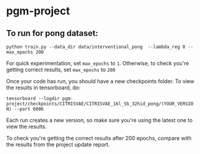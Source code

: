 # pgm-project

## To run for pong dataset:
`python train.py --data_dir data/interventional_pong  --lambda_reg 0 --max_epochs 200`

For quick experimentation, set `max_epochs` to `1`. Otherwise, to check you're getting correct results, set `max_epochs` to `200`

Once your code has run, you should have a new checkpoints folder. To view the results in tensorboard, do: 

`tensorboard --logdir pgm-project/checkpoints/CITRISVAE/CITRISVAE_16l_5b_32hid_pong/(YOUR_VERSION) --port 6006`

Each run creates a new version, so make sure you're using the latest one to view the results.

To check you're getting the correct results after 200 epochs, compare with the results from the project update report. 
